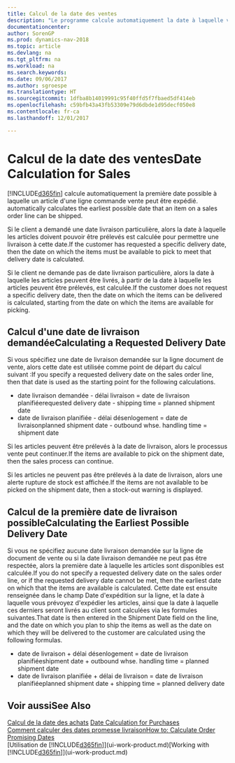 ```yaml
---
title: Calcul de la date des ventes
description: "Le programme calcule automatiquement la date à laquelle vous devez commander un article pour l'avoir en inventaire à une certaine date. Il s'agit de la date à laquelle des articles commandés à une date donnée devraient être disponibles pour le prélèvement."
documentationcenter: 
author: SorenGP
ms.prod: dynamics-nav-2018
ms.topic: article
ms.devlang: na
ms.tgt_pltfrm: na
ms.workload: na
ms.search.keywords: 
ms.date: 09/06/2017
ms.author: sgroespe
ms.translationtype: HT
ms.sourcegitcommit: 1dfba8b14019991c95f40ffd5f7fbaed5df414eb
ms.openlocfilehash: c59bfb43a43fb53309e79d6dbde1d95decf050e8
ms.contentlocale: fr-ca
ms.lasthandoff: 12/01/2017

---
```

# <a name="date-calculation-for-sales"></a><span data-ttu-id="0c385-104">Calcul de la date des ventes</span><span class="sxs-lookup"><span data-stu-id="0c385-104">Date Calculation for Sales</span></span>
[!INCLUDE[d365fin](includes/d365fin_md.md)]<span data-ttu-id="0c385-105"> calcule automatiquement la première date possible à laquelle un article d'une ligne commande vente peut être expédié.</span><span class="sxs-lookup"><span data-stu-id="0c385-105"> automatically calculates the earliest possible date that an item on a sales order line can be shipped.</span></span>

<span data-ttu-id="0c385-106">Si le client a demandé une date livraison particulière, alors la date à laquelle les articles doivent pouvoir être prélevés est calculée pour permettre une livraison à cette date.</span><span class="sxs-lookup"><span data-stu-id="0c385-106">If the customer has requested a specific delivery date, then the date on which the items must be available to pick to meet that delivery date is calculated.</span></span>

<span data-ttu-id="0c385-107">Si le client ne demande pas de date livraison particulière, alors la date à laquelle les articles peuvent être livrés, à partir de la date à laquelle les articles peuvent être prélevés, est calculée.</span><span class="sxs-lookup"><span data-stu-id="0c385-107">If the customer does not request a specific delivery date, then the date on which the items can be delivered is calculated, starting from the date on which the items are available for picking.</span></span>

## <a name="calculating-a-requested-delivery-date"></a><span data-ttu-id="0c385-108">Calcul d'une date de livraison demandée</span><span class="sxs-lookup"><span data-stu-id="0c385-108">Calculating a Requested Delivery Date</span></span>
<span data-ttu-id="0c385-109">Si vous spécifiez une date de livraison demandée sur la ligne document de vente, alors cette date est utilisée comme point de départ du calcul suivant :</span><span class="sxs-lookup"><span data-stu-id="0c385-109">If you specify a requested delivery date on the sales order line, then that date is used as the starting point for the following calculations.</span></span>

- <span data-ttu-id="0c385-110">date livraison demandée - délai livraison = date de livraison planifiée</span><span class="sxs-lookup"><span data-stu-id="0c385-110">requested delivery date - shipping time = planned shipment date</span></span>
- <span data-ttu-id="0c385-111">date de livraison planifiée - délai désenlogement = date de livraison</span><span class="sxs-lookup"><span data-stu-id="0c385-111">planned shipment date - outbound whse. handling time = shipment date</span></span>

<span data-ttu-id="0c385-112">Si les articles peuvent être prélevés à la date de livraison, alors le processus vente peut continuer.</span><span class="sxs-lookup"><span data-stu-id="0c385-112">If the items are available to pick on the shipment date, then the sales process can continue.</span></span>

<span data-ttu-id="0c385-113">Si les articles ne peuvent pas être prélevés à la date de livraison, alors une alerte rupture de stock est affichée.</span><span class="sxs-lookup"><span data-stu-id="0c385-113">If the items are not available to be picked on the shipment date, then a stock-out warning is displayed.</span></span>

## <a name="calculating-the-earliest-possible-delivery-date"></a><span data-ttu-id="0c385-114">Calcul de la première date de livraison possible</span><span class="sxs-lookup"><span data-stu-id="0c385-114">Calculating the Earliest Possible Delivery Date</span></span>
<span data-ttu-id="0c385-115">Si vous ne spécifiez aucune date livraison demandée sur la ligne de document de vente ou si la date livraison demandée ne peut pas être respectée, alors la première date à laquelle les articles sont disponibles est calculée.</span><span class="sxs-lookup"><span data-stu-id="0c385-115">If you do not specify a requested delivery date on the sales order line, or if the requested delivery date cannot be met, then the earliest date on which that the items are available is calculated.</span></span> <span data-ttu-id="0c385-116">Cette date est ensuite renseignée dans le champ Date d'expédition sur la ligne, et la date à laquelle vous prévoyez d'expédier les articles, ainsi que la date à laquelle ces derniers seront livrés au client sont calculées via les formules suivantes.</span><span class="sxs-lookup"><span data-stu-id="0c385-116">That date is then entered in the Shipment Date field on the line, and the date on which you plan to ship the items as well as the date on which they will be delivered to the customer are calculated using the following formulas.</span></span>

- <span data-ttu-id="0c385-117">date de livraison + délai désenlogement = date de livraison planifiée</span><span class="sxs-lookup"><span data-stu-id="0c385-117">shipment date + outbound whse. handling time = planned shipment date</span></span>
- <span data-ttu-id="0c385-118">date de livraison planifiée + délai de livraison = date de livraison planifiée</span><span class="sxs-lookup"><span data-stu-id="0c385-118">planned shipment date + shipping time = planned delivery date</span></span>


## <a name="see-also"></a><span data-ttu-id="0c385-119">Voir aussi</span><span class="sxs-lookup"><span data-stu-id="0c385-119">See Also</span></span>  
 <span data-ttu-id="0c385-120">[Calcul de la date des achats](purchasing-date-calculation-for-purchases.md) </span><span class="sxs-lookup"><span data-stu-id="0c385-120">[Date Calculation for Purchases](purchasing-date-calculation-for-purchases.md) </span></span>  
 [<span data-ttu-id="0c385-121">Comment calculer des dates promesse livraison</span><span class="sxs-lookup"><span data-stu-id="0c385-121">How to: Calculate Order Promising Dates</span></span>](sales-how-to-calculate-order-promising-dates.md)  
 <span data-ttu-id="0c385-122">[Utilisation de [!INCLUDE[d365fin](includes/d365fin_md.md)]](ui-work-product.md)</span><span class="sxs-lookup"><span data-stu-id="0c385-122">[Working with [!INCLUDE[d365fin](includes/d365fin_md.md)]](ui-work-product.md)</span></span>


